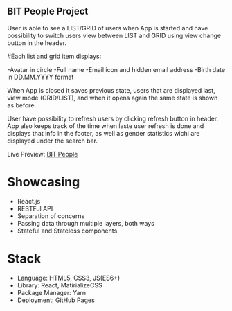 ## BIT People Project

User is able to see a LIST/GRID of users when App is started and have
possibility to switch users view between LIST and GRID using view
change button in the header.

#Each list and grid item displays:

-Avatar in circle
-Full name
-Email icon and hidden email address
-Birth date in DD.MM.YYYY format

When App is closed it saves previous state, users that are displayed
last, view mode (GRID/LIST), and when it opens again the same state is
shown as before.

User have possibility to refresh users by clicking refresh button in
header. App also keeps track of the time when laste user refresh is
done and displays that info in the footer, as well as gender
statistics wichi are displayed under the search bar.

Live Preview: [BIT People](https://ivanbalic.github.io/bit-people/)

# Showcasing

- React.js
- RESTFul API
- Separation of concerns
- Passing data through multiple layers, both ways
- Stateful and Stateless components

# Stack

- Language: HTML5, CSS3, JS(ES6+)
- Library: React, MatirializeCSS
- Package Manager: Yarn
- Deployment: GitHub Pages
